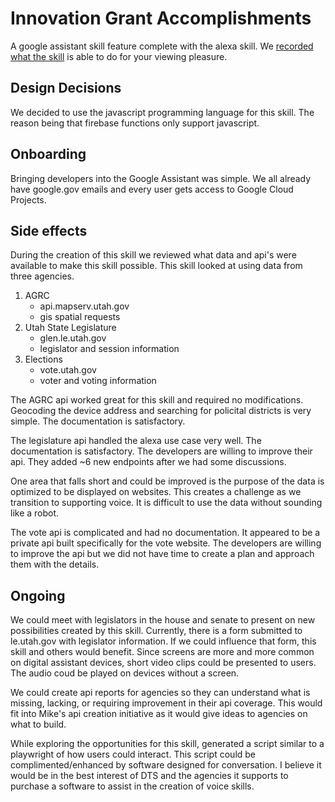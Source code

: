 # Innovation Grant Accomplishments

A google assistant skill feature complete with the alexa skill. We [recorded what the skill](https://vimeo.com/338993298) is able to do for your viewing pleasure.

## Design Decisions

We decided to use the javascript programming language for this skill. The reason being that firebase functions only support javascript.

## Onboarding

Bringing developers into the Google Assistant was simple. We all already have google.gov emails and every user gets access to Google Cloud Projects.

## Side effects

During the creation of this skill we reviewed what data and api's were available to make this skill possible. This skill looked at using data from three agencies.

1. AGRC
   - api.mapserv.utah.gov
   - gis spatial requests
1. Utah State Legislature
   - glen.le.utah.gov
   - legislator and session information
1. Elections
   - vote.utah.gov
   - voter and voting information

The AGRC api worked great for this skill and required no modifications. Geocoding the device address and searching for policital districts is very simple. The documentation is satisfactory.

The legislature api handled the alexa use case very well. The documentation is satisfactory. The developers are willing to improve their api. They added ~6 new endpoints after we had some discussions.

One area that falls short and could be improved is the purpose of the data is optimized to be displayed on websites. This creates a challenge as we transition to supporting voice. It is difficult to use the data without sounding like a robot.

The vote api is complicated and had no documentation. It appeared to be a private api built specifically for the vote website. The developers are willing to improve the api but we did not have time to create a plan and approach them with the details.

## Ongoing

We could meet with legislators in the house and senate to present on new possibilities created by this skill. Currently, there is a form submitted to le.utah.gov with legislator information. If we could influence that form, this skill and others would benefit. Since screens are more and more common on digital assistant devices, short video clips could be presented to users. The audio coud be played on devices without a screen.

We could create api reports for agencies so they can understand what is missing, lacking, or requiring improvement in their api coverage. This would fit into Mike's api creation initiative as it would give ideas to agencies on what to build.

While exploring the opportunities for this skill, generated a script similar to a playwright of how users could interact. This script could be complimented/enhanced by software designed for conversation. I believe it would be in the best interest of DTS and the agencies it supports to purchase a software to assist in the creation of voice skills.
